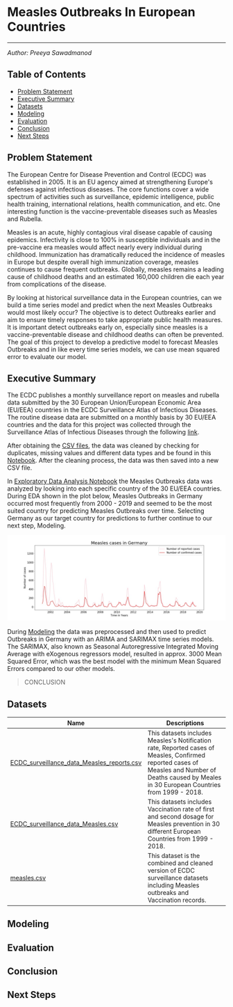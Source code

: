 # Measles Outbreaks In European Countries 
---

_Author: Preeya Sawadmanod_ 

## Table of Contents 

* [Problem Statement](#Problem-Statement)
* [Executive Summary](#Executive-Summary)
* [Datasets](#Datasets)
* [Modeling](#Modeling)
* [Evaluation](#Evaluation)
* [Conclusion](#Conclusion)
* [Next Steps](#Next-Steps)

## Problem Statement 

The European Centre for Disease Prevention and Control (ECDC) was established in 2005. It is an EU agency aimed at strengthening Europe's defenses against infectious diseases. The core functions cover a wide spectrum of activities such as surveillance, epidemic intelligence, public health training, international relations, health communication, and etc. One interesting function is the vaccine-preventable diseases such as Measles and Rubella. 

Measles is an acute, highly contagious viral disease capable of causing epidemics. Infectivity is close to 100% in susceptible individuals and in the pre-vaccine era measles would affect nearly every individual during childhood. Immunization has dramatically reduced the incidence of measles in Europe but despite overall high immunization coverage, measles continues to cause frequent outbreaks. Globally, measles remains a leading cause of childhood deaths and an estimated 160,000 children die each year from complications of the disease. 

By looking at historical surveillance data in the European countries, can we build a time series model and predict when the next Measles Outbreaks would most likely occur? The objective is to detect Outbreaks earlier and aim to ensure timely responses to take appropriate public health measures. It is important detect outbreaks early on, especially since measles is a vaccine-preventable disease and childhood deaths can often be prevented. The goal of this project to develop a predictive model to forecast Measles Outbreaks and in like every time series models, we can use mean squared error to evaluate our model.


## Executive Summary 

The ECDC publishes a monthly surveillance report on measles and rubella data submitted by the 30 European Union/European Economic Area (EU/EEA) countries in the ECDC Surveillance Atlas of Infectious Diseases. The routine disease data are submitted on a monthly basis by 30 EU/EEA countries and the data for this project was collected through the Surveillance Atlas of Infectious Diseases through the following [link](https://www.ecdc.europa.eu/en/measles/surveillance-and-disease-data/atlas). 

After obtaining the [CSV files](https://github.com/Preeya0225/capstone_project/tree/master/data), the data was cleaned by checking for duplicates, missing values and different data types and be found in this [Notebook](./code/1_data_cleaning.ipynb). After the cleaning process, the data was then saved into a new CSV file.

In [Exploratory Data Analysis Notebook](./code/2_eda.ipynb) the Measles Outbreaks data was analyzed by looking into each specific country of the 30 EU/EEA countries. During EDA shown in the plot below, Measles Outbreaks in Germany occurred most frequently from 2000 - 2019 and seemed to be the most suited country for predicting Measles Outbreaks over time. Selecting Germany as our target country for predictions to further continue to our next step, Modeling.

![Germany Outbreaks](./images/eda/outbreaks_Germany.jpeg)

During [Modeling](./code/3_modeling.ipynb) the data was preprocessed and then used to predict Outbreaks in Germany with an ARIMA and SARIMAX time series models. 
The SARIMAX, also known as Seasonal Autoregressive Integrated Moving Average with eXogenous regressors model, resulted in approx. 3000 Mean Squared Error, which was the best model with the minimum Mean Squared Errors compared to our other models. 

> CONCLUSION

## Datasets 

|Name|Descriptions|
|---|---|
|[ECDC_surveillance_data_Measles_reports.csv](./data/ECDC_surveillance_data_Measles_reports.csv)| This datasets includes Measles's Notification rate, Reported cases of Measles, Confirmed reported cases of Measles and Number of Deaths caused by Meales in 30 European Countries from 1999 - 2018.|
|[ECDC_surveillance_data_Measles.csv](./data/ECDC_surveillance_data_Measles.csv)| This datasets includes Vaccination rate of first and second dosage for Measles prevention in 30 different European Countries from 1999 - 2018.| 
|[measles.csv](./data/measles.csv)| This dataset is the combined and cleaned version of ECDC surveillance datasets including Measles outbreaks and Vaccination records. 

## Modeling 

## Evaluation 

## Conclusion 

## Next Steps 


<!-- ECDC's Mission: 
 According to Article 3 of the Founding Regulation, ECDC's mission is to identify, assess and communicate current and emerging threats to human health posed by infectious diseases. In order to achieve this mission, ECDC works in partnership with national health protection bodies across Europe to strengthen and develop continent-wide disease surveillance and early warning systems. By working with experts throughout Europe, ECDC pools Europe's health knowledge to develop authoritative scientific opinions about the risks posed by current and emerging infectious diseases. -->


<!-- Evaluation and Conceptual Understanding

Does the student accurately identify and explain the baseline score?
Does the student select and use metrics relevant to the problem objective?
Does the student interpret the results of their model for purposes of inference?
Is domain knowledge demonstrated when interpreting results?
Does the student provide appropriate interpretation with regards to descriptive and inferential statistics?
Conclusion and Recommendations

Does the student provide appropriate context to connect individual steps back to the overall project?
Is it clear how the final recommendations were reached?
Are the conclusions/recommendations clearly stated?
Does the conclusion answer the original problem statement?
Does the student address how findings of this research can be applied for the benefit of stakeholders?
Are future steps to move the project forward identified? -->